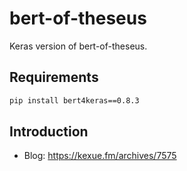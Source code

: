 # bert-of-theseus

Keras version of bert-of-theseus.

## Requirements
```bash
pip install bert4keras==0.8.3
```

## Introduction
- Blog: https://kexue.fm/archives/7575

